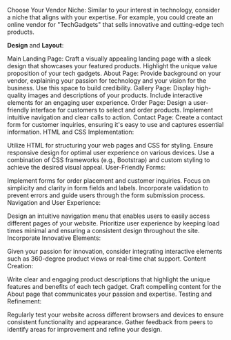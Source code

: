 Choose Your Vendor Niche: Similar to your interest in technology, consider a niche that aligns with your expertise. For example, you could create an online vendor for "TechGadgets" that sells innovative and cutting-edge tech products.

**Design** and **Layout**:

Main Landing Page: Craft a visually appealing landing page with a sleek design that showcases your featured products. Highlight the unique value proposition of your tech gadgets.
About Page: Provide background on your vendor, explaining your passion for technology and your vision for the business. Use this space to build credibility.
Gallery Page: Display high-quality images and descriptions of your products. Include interactive elements for an engaging user experience.
Order Page: Design a user-friendly interface for customers to select and order products. Implement intuitive navigation and clear calls to action.
Contact Page: Create a contact form for customer inquiries, ensuring it's easy to use and captures essential information.
HTML and CSS Implementation:

Utilize HTML for structuring your web pages and CSS for styling. Ensure responsive design for optimal user experience on various devices.
Use a combination of CSS frameworks (e.g., Bootstrap) and custom styling to achieve the desired visual appeal.
User-Friendly Forms:

Implement forms for order placement and customer inquiries. Focus on simplicity and clarity in form fields and labels.
Incorporate validation to prevent errors and guide users through the form submission process.
Navigation and User Experience:

Design an intuitive navigation menu that enables users to easily access different pages of your website.
Prioritize user experience by keeping load times minimal and ensuring a consistent design throughout the site.
Incorporate Innovative Elements:

Given your passion for innovation, consider integrating interactive elements such as 360-degree product views or real-time chat support.
Content Creation:

Write clear and engaging product descriptions that highlight the unique features and benefits of each tech gadget.
Craft compelling content for the About page that communicates your passion and expertise.
Testing and Refinement:

Regularly test your website across different browsers and devices to ensure consistent functionality and appearance.
Gather feedback from peers to identify areas for improvement and refine your design.

